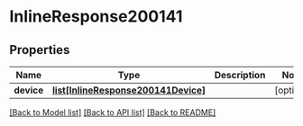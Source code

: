 # InlineResponse200141

## Properties
Name | Type | Description | Notes
------------ | ------------- | ------------- | -------------
**device** | [**list[InlineResponse200141Device]**](InlineResponse200141Device.md) |  | [optional] 

[[Back to Model list]](../README.md#documentation-for-models) [[Back to API list]](../README.md#documentation-for-api-endpoints) [[Back to README]](../README.md)

